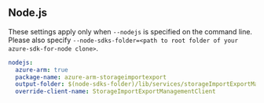 ## Node.js

These settings apply only when `--nodejs` is specified on the command line.
Please also specify `--node-sdks-folder=<path to root folder of your azure-sdk-for-node clone>`.

``` yaml $(nodejs)
nodejs:
  azure-arm: true
  package-name: azure-arm-storageimportexport
  output-folder: $(node-sdks-folder)/lib/services/storageImportExportManagement/lib
  override-client-name: StorageImportExportManagementClient
```
